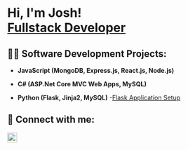 <h1>Hi, I'm Josh! <br/><a href="https://github.com/joshuavargas">Fullstack Developer</a>

<h2>👨‍💻 Software Development Projects:</h2>

- <b>JavaScript (MongoDB, Express.js, React.js, Node.js)</b>
  
- <b>C# (ASP.Net Core MVC Web Apps, MySQL)</b>
 
- <b>Python (Flask, Jinja2, MySQL)</b>
  -[Flask Application Setup](https://github.com/JoshuaVargas/flask_app_setup)

<h2> 🤳 Connect with me:</h2>

[<img align="left" alt="JoshuaVargas | LinkedIn" width="22px" src="https://cdn.jsdelivr.net/npm/simple-icons@v3/icons/linkedin.svg" />][linkedin]

[linkedin]: https://linkedin.com/in/josh-vargas

<!--
**joshuavargas/joshuavargas** is a ✨ _special_ ✨ repository because its `README.md` (this file) appears on your GitHub profile.

Here are some ideas to get you started:

- 🔭 I’m currently working on ...
- 🌱 I’m currently learning ...
- 👯 I’m looking to collaborate on ...
- 🤔 I’m looking for help with ...
- 💬 Ask me about ...
- 📫 How to reach me: ...
- 😄 Pronouns: ...
- ⚡ Fun fact: ...
-->
